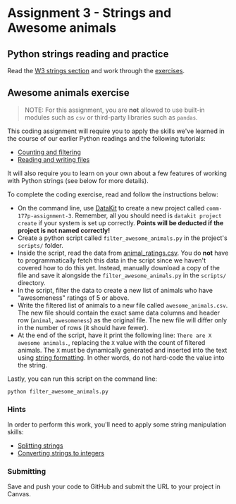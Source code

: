 # Assignment 3 - Strings and Awesome animals

## Python strings reading and practice

Read the [W3 strings section](https://www.w3schools.com/python/python_strings.asp) and work through the [exercises](https://www.w3schools.com/python/exercise.asp?filename=exercise_strings1).

## Awesome animals exercise

> NOTE: For this assignment, you are **not** allowed to use built-in modules such as `csv` or third-party libraries such as `pandas`.

This coding assignment will require you to apply the skills we've learned in the course of our earlier Python readings and the following tutorials:

* [Counting and filtering](../docs/python/count_filter.md)
* [Reading and writing files](../docs/python/file_io.md)

It will also require you to learn on your own about a few features of working with Python strings (see below for more details).

To complete the coding exercise, read and follow the instructions below:

* On the command line, use [DataKit](../docs/datakit.md) to create a new project called `comm-177p-assignment-3`. Remember, all you should need is  `datakit project create` if your system is set up correctly. **Points will be deducted if the project is not named correctly!**
* Create a python script called `filter_awesome_animals.py` in the project's `scripts/` folder.
* Inside the script, read the data from [animal_ratings.csv](https://raw.githubusercontent.com/stanfordjournalism/stanford-progj-2020/master/data/animal_ratings.csv). You do **not** have to programmatically fetch this data in the script since we haven't covered how to do this yet. Instead, manually download a copy of the file and save it alongside the `filter_awesome_animals.py` in the `scripts/` directory.
* In the script, filter the data to create a new list of animals who have "awesomeness" ratings of 5 or above.
* Write the filtered list of animals to a new file called `awesome_animals.csv`. The new file should contain the exact same data columns and header row (`animal`, `awesomeness`) as the original file. The new file will differ only in the number of rows (it should have fewer).
* At the end of the script, have it print the following line: `There are X awesome animals.`, replacing the `X` value with the count of filtered animals. The `X` must be dynamically generated and inserted into the text using [string formatting](https://www.w3schools.com/python/python_string_formatting.asp). In other words, do not hard-code the value into the string.

Lastly, you can run this script on the command line:

```
python filter_awesome_animals.py
```

### Hints

In order to perform this work, you'll need to apply some string manipulation skills:

* [Splitting strings](https://www.w3schools.com/python/ref_string_split.asp)
* [Converting strings to integers](https://realpython.com/convert-python-string-to-int/#converting-a-python-string-to-an-int)

### Submitting

Save and push your code to GitHub and submit the URL to your project in Canvas.
